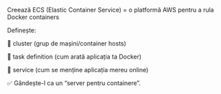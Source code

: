Creează ECS (Elastic Container Service) = o platformă AWS pentru a rula Docker containers

Definește:

🔹 cluster (grup de mașini/container hosts)

🔹 task definition (cum arată aplicația ta Docker)

🔹 service (cum se menține aplicația mereu online)

✅ Gândește-l ca un “server pentru containere”.
